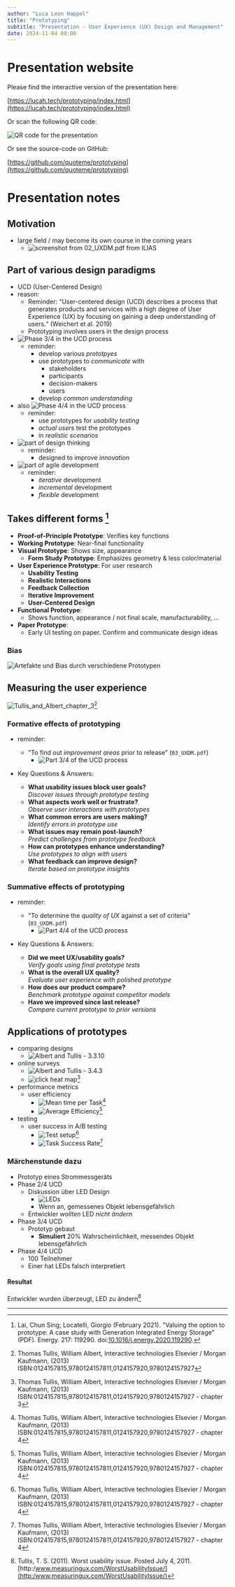 ```yaml
---
author: "Luca Leon Happel"
title: "Prototyping"
subtitle: "Presentation - User Experience (UX) Design and Management"
date: 2024-11-04 08:00
---
```


# Presentation website

Please find the interactive version of the presentation here:

[https://lucah.tech/prototyping/index.html](https://lucah.tech/prototyping/index.html)

Or scan the following QR code:

![QR code for the presentation](./assets/qrcode.gif)

Or see the source-code on GitHub:

[https://github.com/quoteme/prototyping](https://github.com/quoteme/prototyping)

# Presentation notes

## Motivation

- large field / may become its own course in the coming years
  - ![screenshot from `02_UXDM.pdf` from ILIAS](./assets/future_course.png)

## Part of various design paradigms

- UCD (User-Centered Design)
- reason:
  - Reminder: “User-centered design (UCD) describes a process that generates products and
    services with a high degree of User Experience (UX) by focusing on gaining a deep
    understanding of users.“ (Weichert et al. 2019)
  - Prototyping involves users in the design process
- ![Phase 3/4 in the UCD process](./assets/ucd_process_phase.png)
  - reminder:
    - develop various _prototpyes_
    - use prototypes to _communicate_ with
      - stakeholders
      - participants
      - decision-makers
      - users
    - develop _common understanding_
- also ![Phase 4/4 in the UCD process](./assets/ucd_process_phase_2.png)
  - reminder:
    - use prototypes for _usability testing_
    - _actual users_ test the prototypes
    - in _realistic scenarios_
- ![part of design thinking](./assets/design_thinking_base.png)
  - reminder:
    - designed to improve _innovation_
- ![part of agile development](./assets/agile_software_development_base.png)
  - reminder:
    - _iterative_ development
    - _incremental_ development
    - _flexible_ development

## Takes different forms [^1]

- **Proof-of-Principle Prototype**: Verifies key functions
- **Working Prototype**: Near-final functionality
- **Visual Prototype**: Shows size, appearance
  - **Form Study Prototype**: Emphasizes geometry & less color/material
- **User Experience Prototype**: For user research
  - **Usability Testing**
  - **Realistic Interactions**
  - **Feedback Collection**
  - **Iterative Improvement**
  - **User-Centered Design**
- **Functional Prototype**:
  - Shows function, appearance / not final scale, manufacturability, ...
- **Paper Prototype**:
  - Early UI testing on paper. Confirm and communicate design ideas

### Bias

![Artefakte und Bias durch verschiedene Prototypen](./assets/Tullis_and_Albert_bias_artefacts_page_128.png)

## Measuring the user experience

![Tullis_and_Albert_chapter_3](./assets/Tullis_and_Albert_chapter_3_base.png)[^2]

### Formative effects of prototyping

- reminder:

  - "To find out _improvement areas_ prior to release" (`03_UXDM.pdf`)
    - ![Part 3/4 of the UCD process](./assets/UCD_base.png)

- Key Questions & Answers:
  - **What usability issues block user goals?**  
    _Discover issues through prototype testing_
  - **What aspects work well or frustrate?**  
    _Observe user interactions with prototypes_
  - **What common errors are users making?**  
    _Identify errors in prototype use_
  - **What issues may remain post-launch?**  
    _Predict challenges from prototype feedback_
  - **How can prototypes enhance understanding?**  
    _Use prototypes to align with users_
  - **What feedback can improve design?**  
    _Iterate based on prototype insights_

### Summative effects of prototyping

- reminder:

  - "To determine the _quality of UX_ against a set of criteria" (`03_UXDM.pdf`)
    - ![Part 4/4 of the UCD process](./assets/UCD_base.png)

- Key Questions & Answers:
  - **Did we meet UX/usability goals?**  
    _Verify goals using final prototype tests_
  - **What is the overall UX quality?**  
    _Evaluate user experience with polished prototype_
  - **How does our product compare?**  
    _Benchmark prototype against competitor models_
  - **Have we improved since last release?**  
    _Compare current prototype to prior versions_

## Applications of prototypes

- comparing designs
  - ![Albert and Tullis - 3.3.10](./assets/why_prototypes_-_comparing_designs.png)
- online surveys
  - ![Albert and Tullis - 3.4.3](./assets/why_prototypes_-_online_surveys.png)
  - ![click heat map](./assets/why_prototypes_-_click_heat_map.png)[^3]
- performance metrics
  - user efficiency
    - ![Mean time per Task](./assets/why_prototypes_-_performance_metrics.png)[^4]
    - ![Average Efficiency](./assets/why_prototypes_-_performance_metrics_2.png)[^4]
- testing
  - user success in A/B testing
    - ![Test setup](./assets/why_prototypes_-_task_success_rate.png)[^4]
    - ![Task Success Rate](./assets/why_prototypes_-_task_success_rate_2.png)[^4]

### Märchenstunde dazu

- Prototyp eines Strommessgeräts
- Phase 2/4 UCD
  - Diskussion über LED Design
    - ![LEDs](./assets/why_prototypes_-_high_voltage_detector.png)
    - Wenn an, gemessenes Objekt lebensgefährlich
  - Entwickler _wollten_ LED _nicht ändern_
- Phase 3/4 UCD
  - Prototyp gebaut
    - **Simuliert** 20% Wahrscheinlichkeit, messendes Objekt lebensgefährlich
- Phase 4/4 UCD
  - 100 Teilnehmer
  - Einer hat LEDs falsch interpretiert

#### Resultat

Entwickler wurden überzeugt, LED zu ändern[^5]

---

[^1]: Lai, Chun Sing; Locatelli, Giorgio (February 2021). "Valuing the option to prototype: A case study with Generation Integrated Energy Storage" (PDF). Energy. 217: 119290. doi:[10.1016/j.energy.2020.119290](https://doi.org/10.1016%2Fj.energy.2020.119290).

[^2]: Thomas Tullis, William Albert, Interactive technologies Elsevier / Morgan Kaufmann, (2013) ISBN:0124157815,9780124157811,0124157920,9780124157927

[^3]: Thomas Tullis, William Albert, Interactive technologies Elsevier / Morgan Kaufmann, (2013) ISBN:0124157815,9780124157811,0124157920,9780124157927 - chapter 3

[^4]: Thomas Tullis, William Albert, Interactive technologies Elsevier / Morgan Kaufmann, (2013) ISBN:0124157815,9780124157811,0124157920,9780124157927 - chapter 4

[^5]: Tullis, T. S. (2011). Worst usability issue. Posted July 4, 2011. [http:/www.measuringux.com/WorstUsabilityIssue/](http:/www.measuringux.com/WorstUsabilityIssue/)
